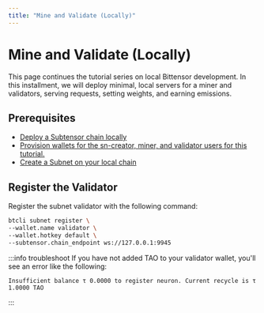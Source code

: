 ```yaml
---
title: "Mine and Validate (Locally)"
---
```


# Mine and Validate (Locally)

This page continues the tutorial series on local Bittensor development. In this installment, we will deploy minimal, local servers for a miner and validators, serving requests, setting weights, and earning emissions.


## Prerequisites

- [Deploy a Subtensor chain locally](./deploy)
- [Provision wallets for the sn-creator, miner, and validator users for this tutorial.](./provision-wallets)
- [Create a Subnet on your local chain](./create-subnet)

## Register the Validator

Register the subnet validator with the following command:

```bash
btcli subnet register \
--wallet.name validator \
--wallet.hotkey default \
--subtensor.chain_endpoint ws://127.0.0.1:9945
```
:::info troubleshoot
If you have not added TAO to your validator wallet, you'll see an error like the following:

```console
Insufficient balance τ 0.0000 to register neuron. Current recycle is τ 1.0000 TAO
```
:::



